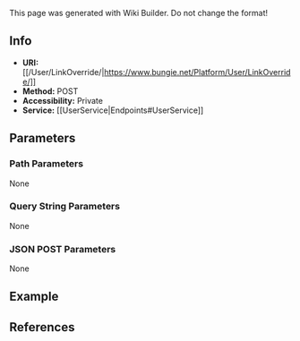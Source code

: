 <span class="wiki-builder">This page was generated with Wiki Builder. Do not change the format!</span>

## Info

* **URI:** [[/User/LinkOverride/|https://www.bungie.net/Platform/User/LinkOverride/]]
* **Method:** POST
* **Accessibility:** Private
* **Service:** [[UserService|Endpoints#UserService]]

## Parameters
### Path Parameters
None

### Query String Parameters
None

### JSON POST Parameters
None

## Example


## References
